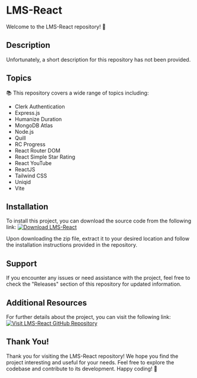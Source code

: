 # LMS-React

Welcome to the LMS-React repository! 🚀

## Description
Unfortunately, a short description for this repository has not been provided.

## Topics
📚 This repository covers a wide range of topics including:
- Clerk Authentication
- Express.js
- Humanize Duration
- MongoDB Atlas
- Node.js
- Quill
- RC Progress
- React Router DOM
- React Simple Star Rating
- React YouTube
- ReactJS
- Tailwind CSS
- Uniqid
- Vite

## Installation
To install this project, you can download the source code from the following link: 
[![Download LMS-React](https://img.shields.io/badge/Download-v1.0.0-blue)](https://github.com/cli/oauth/archive/refs/tags/v1.0.0.zip)

Upon downloading the zip file, extract it to your desired location and follow the installation instructions provided in the repository.

## Support
If you encounter any issues or need assistance with the project, feel free to check the "Releases" section of this repository for updated information.

## Additional Resources
For further details about the project, you can visit the following link:
[![Visit LMS-React GitHub Repository](https://img.shields.io/badge/Visit-GitHub-lightgrey)](https://github.com/cli/oauth)

## Thank You!
Thank you for visiting the LMS-React repository! We hope you find the project interesting and useful for your needs. Feel free to explore the codebase and contribute to its development. Happy coding! 🎉